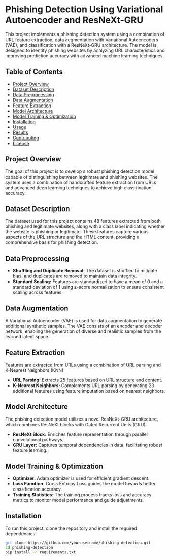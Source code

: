 # Phishing Detection Using Variational Autoencoder and ResNeXt-GRU

This project implements a phishing detection system using a combination of URL feature extraction, data augmentation with Variational Autoencoders (VAE), and classification with a ResNeXt-GRU architecture. The model is designed to identify phishing websites by analyzing URL characteristics and improving prediction accuracy with advanced machine learning techniques.

## Table of Contents

- [Project Overview](#project-overview)
- [Dataset Description](#dataset-description)
- [Data Preprocessing](#data-preprocessing)
- [Data Augmentation](#data-augmentation)
- [Feature Extraction](#feature-extraction)
- [Model Architecture](#model-architecture)
- [Model Training & Optimization](#model-training--optimization)
- [Installation](#installation)
- [Usage](#usage)
- [Results](#results)
- [Contributing](#contributing)
- [License](#license)

## Project Overview

The goal of this project is to develop a robust phishing detection model capable of distinguishing between legitimate and phishing websites. The system uses a combination of handcrafted feature extraction from URLs and advanced deep learning techniques to achieve high classification accuracy.

## Dataset Description

The dataset used for this project contains 48 features extracted from both phishing and legitimate websites, along with a class label indicating whether the website is phishing or legitimate. These features capture various aspects of the URL structure and the HTML content, providing a comprehensive basis for phishing detection.

## Data Preprocessing

- **Shuffling and Duplicate Removal:** The dataset is shuffled to mitigate bias, and duplicates are removed to maintain data integrity.
- **Standard Scaling:** Features are standardized to have a mean of 0 and a standard deviation of 1 using z-score normalization to ensure consistent scaling across features.

## Data Augmentation

A Variational Autoencoder (VAE) is used for data augmentation to generate additional synthetic samples. The VAE consists of an encoder and decoder network, enabling the generation of diverse and realistic samples from the learned latent space.

## Feature Extraction

Features are extracted from URLs using a combination of URL parsing and K-Nearest Neighbors (KNN):

- **URL Parsing:** Extracts 25 features based on URL structure and content.
- **K-Nearest Neighbors:** Complements URL parsing by generating 23 additional features using feature imputation based on nearest neighbors.

## Model Architecture

The phishing detection model utilizes a novel ResNeXt-GRU architecture, which combines ResNeXt blocks with Gated Recurrent Units (GRU):

- **ResNeXt Block:** Enriches feature representation through parallel convolutional pathways.
- **GRU Layer:** Captures temporal dependencies in data, facilitating robust feature learning.

## Model Training & Optimization

- **Optimizer:** Adam optimizer is used for efficient gradient descent.
- **Loss Function:** Cross Entropy Loss guides the model towards better classification accuracy.
- **Training Statistics:** The training process tracks loss and accuracy metrics to monitor model performance and guide adjustments.

## Installation

To run this project, clone the repository and install the required dependencies:

```bash
git clone https://github.com/yourusername/phishing-detection.git
cd phishing-detection
pip install -r requirements.txt
